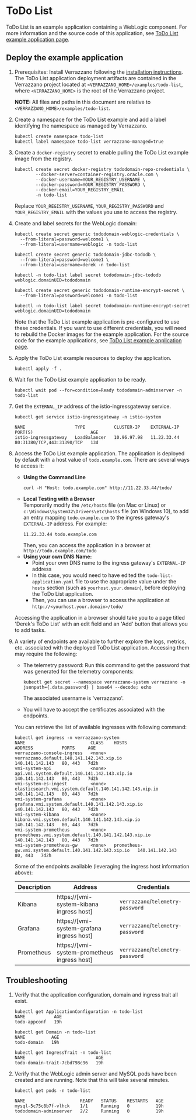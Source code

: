 # ToDo List

ToDo List is an example application containing a WebLogic component.
For more information and the source code of this application, see
[ToDo List example application page](https://github.com/verrazzano/examples/tree/master/todo-list).

## Deploy the example application

1. Prerequisites: Install Verrazzano following the [installation instructions](../../README.md).
   The ToDo List application deployment artifacts are contained in the Verrazzano project located at 
   `<VERRAZZANO_HOME>/examples/todo-list`, where `<VERRAZZANO_HOME>` is the root of the Verrazzano project.

   **NOTE:** All files and paths in this document are relative to 
   `<VERRAZZANO_HOME>/examples/todo-list`.

1. Create a namespace for the ToDo List example and add a label identifying the namespace as managed by Verrazzano.
   ```
   kubectl create namespace todo-list
   kubectl label namespace todo-list verrazzano-managed=true
   ```

1. Create a `docker-registry` secret to enable pulling the ToDo List example image from the registry.
   ```
   kubectl create secret docker-registry tododomain-repo-credentials \
           --docker-server=container-registry.oracle.com \
           --docker-username=YOUR_REGISTRY_USERNAME \
           --docker-password=YOUR_REGISTRY_PASSWORD \
           --docker-email=YOUR_REGISTRY_EMAIL
           -n todo-list
   ```
   
   Replace `YOUR_REGISTRY_USERNAME`, `YOUR_REGISTRY_PASSWORD` and `YOUR_REGISTRY_EMAIL` 
   with the values you use to access the registry.  

1. Create and label secrets for the WebLogic domain:
   ```
   kubectl create secret generic tododomain-weblogic-credentials \
     --from-literal=password=welcome1 \
     --from-literal=username=weblogic -n todo-list

   kubectl create secret generic tododomain-jdbc-tododb \
     --from-literal=password=welcome1 \
     --from-literal=username=derek -n todo-list
   
   kubectl -n todo-list label secret tododomain-jdbc-tododb weblogic.domainUID=tododomain

   kubectl create secret generic tododomain-runtime-encrypt-secret \
     --from-literal=password=welcome1 -n todo-list
   
   kubectl -n todo-list label secret tododomain-runtime-encrypt-secret weblogic.domainUID=tododomain
   ```

   Note that the ToDo List example application is pre-configured to use these credentials.
   If you want to use different credentials, you will need to rebuild the Docker images for the example application.
   For the source code for the example applications, see
   [ToDo List example application page](https://github.com/verrazzano/examples/tree/master/todo-list).  

1. Apply the ToDo List example resources to deploy the application.
   ```
   kubectl apply -f .
   ```

1. Wait for the ToDo List example application to be ready.
   ```
   kubectl wait pod --for=condition=Ready tododomain-adminserver -n todo-list
   ```

1. Get the `EXTERNAL_IP` address of the istio-ingressgateway service.
   ```
   kubectl get service istio-ingressgateway -n istio-system

   NAME                   TYPE           CLUSTER-IP    EXTERNAL-IP   PORT(S)                      AGE
   istio-ingressgateway   LoadBalancer   10.96.97.98   11.22.33.44   80:31380/TCP,443:31390/TCP   13d
   ```   

1. Access the ToDo List example application.
   The application is deployed by default with a host value of `todo.example.com`.
   There are several ways to access it:
   * **Using the Command Line** 
     ```
     curl -H "Host: todo.example.com" http://11.22.33.44/todo/
     ```
   * **Local Testing with a Browser** \
     Temporarily modify the `/etc/hosts` file (on Mac or Linux)
     or `c:\Windows\System32\Drivers\etc\hosts` file (on Windows 10), 
     to add an entry mapping `todo.example.com` to the ingress gateway's `EXTERNAL-IP` address.
     For example:
     ```
     11.22.33.44 todo.example.com
     ```
     Then, you can access the application in a browser at `http://todo.example.com/todo`
   * **Using your own DNS Name:**
     * Point your own DNS name to the ingress gateway's `EXTERNAL-IP` address
     * In this case, you would need to have edited the `todo-list-application.yaml` file 
       to use the appropriate value under the `hosts` section (such as `yourhost.your.domain`), 
       before deploying the ToDo List application.
     * Then, you can use a browser to access the application at `http://<yourhost.your.domain>/todo/`

   Accessing the application in a browser should take you to a page titled 'Derek's ToDo List'
   with an edit field and an 'Add' button that allows you to add tasks.

1. A variety of endpoints are available to further explore the logs, metrics, etc. associated with 
   the deployed ToDo List application.
   Accessing them may require the following:

   * The telemetry password: Run this command to get the password that was generated for the telemetry components:
     ```
     kubectl get secret --namespace verrazzano-system verrazzano -o jsonpath={.data.password} | base64 --decode; echo
     ```
     The associated username is 'verrazzano'.

   * You will have to accept the certificates associated with the endpoints.

   You can retrieve the list of available ingresses with following command:

   ```
   kubectl get ingress -n verrazzano-system
   NAME                         CLASS    HOSTS                                                     ADDRESS           PORTS     AGE
   verrazzano-console-ingress   <none>   verrazzano.default.140.141.142.143.xip.io                 140.141.142.143   80, 443   7d2h
   vmi-system-api               <none>   api.vmi.system.default.140.141.142.143.xip.io             140.141.142.143   80, 443   7d2h
   vmi-system-es-ingest         <none>   elasticsearch.vmi.system.default.140.141.142.143.xip.io   140.141.142.143   80, 443   7d2h
   vmi-system-grafana           <none>   grafana.vmi.system.default.140.141.142.143.xip.io         140.141.142.143   80, 443   7d2h
   vmi-system-kibana            <none>   kibana.vmi.system.default.140.141.142.143.xip.io          140.141.142.143   80, 443   7d2h
   vmi-system-prometheus        <none>   prometheus.vmi.system.default.140.141.142.143.xip.io      140.141.142.143   80, 443   7d2h
   vmi-system-prometheus-gw     <none>   prometheus-gw.vmi.system.default.140.141.142.143.xip.io   140.141.142.143   80, 443   7d2h
   ```

   Some of the endpoints available (leveraging the ingress host information above):

   | Description | Address | Credentials |
   | ----------- | ------- | ----------- |
   | Kibana      | https://[vmi-system-kibana ingress host]     | `verrazzano`/`telemetry-password` |
   | Grafana     | https://[vmi-system-grafana ingress host]    | `verrazzano`/`telemetry-password` |
   | Prometheus  | https://[vmi-system-prometheus ingress host] | `verrazzano`/`telemetry-password` |
    
## Troubleshooting
    
1. Verify that the application configuration, domain and ingress trait all exist.
   ```
   kubectl get ApplicationConfiguration -n todo-list
   NAME           AGE
   todo-appconf   19h

   kubectl get Domain -n todo-list
   NAME          AGE
   todo-domain   19h

   kubectl get IngressTrait -n todo-list
   NAME                           AGE
   todo-domain-trait-7cbd798c96   19h
   ```

1. Verify that the WebLogic admin server and MySQL pods have been created and are running.
   Note that this will take several minutes.
   ```
   kubectl get pods -n todo-list
   
   NAME                     READY   STATUS    RESTARTS   AGE
   mysql-5c75c8b7f-vlhck    1/1     Running   0          19h
   tododomain-adminserver   2/2     Running   0          19h
   ```
